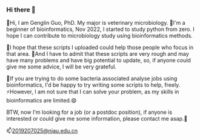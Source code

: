 ### Hi there 👋

<!--
**guogenglin/guogenglin** is a ✨ _special_ ✨ repository because its `README.md` (this file) appears on your GitHub profile.
-->

🔭Hi, I am Genglin Guo, PhD. My major is veterinary microbiology. 🌱I'm a beginner of bioinformatics, Nov 2022, I started to study python from zero. I hope I can contribute to microbiology study using bioinformatics methods. 

💬I hope that these scripts I uploaded could help those people who focus in that area. 🤔And I have to admit that these scripts are very rough and may have many problems and have big potential to update, so, if anyone could give me some advice, I will be very grateful.

👯If you are trying to do some bacteria associated analyse jobs using bioinformatics, I'd be happy to try writing some scripts to help, freely. ⚡However, I am not sure that I can solve your problem, as my skills in bioinformatics are limited.😄

BTW, now I'm looking for a job (or a postdoc position), if anyone is interested or could give me some information, please contact me asap.🙏

📫2019207025@njau.edu.cn
